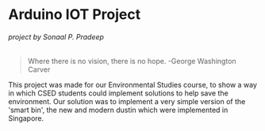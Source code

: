 Arduino IOT Project
===================
###### project by Sonaal P. Pradeep

> Where there is no vision, there is no hope.
> -George Washington Carver

This project was made for our Environmental Studies course, to show a way in which CSED students could implement solutions to help save the environment. Our solution was to implement a very simple version of the 'smart bin', the new and modern dustin which were implemented in Singapore.
            
   

